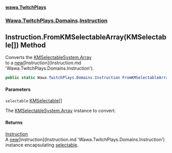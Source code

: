 #### [wawa.TwitchPlays](index.md 'index')
### [Wawa.TwitchPlays.Domains](Wawa.TwitchPlays.Domains.md 'Wawa.TwitchPlays.Domains').[Instruction](Instruction.md 'Wawa.TwitchPlays.Domains.Instruction')

## Instruction.FromKMSelectableArray(KMSelectable[]) Method

Converts the [KMSelectable](https://docs.microsoft.com/en-us/dotnet/api/KMSelectable 'KMSelectable')[System.Array](https://docs.microsoft.com/en-us/dotnet/api/System.Array 'System.Array')  
to a [new](https://docs.microsoft.com/en-us/dotnet/csharp/language-reference/keywords/new 'https://docs.microsoft.com/en-us/dotnet/csharp/language-reference/keywords/new')[Instruction](Instruction.md 'Wawa.TwitchPlays.Domains.Instruction').

```csharp
public static Wawa.TwitchPlays.Domains.Instruction FromKMSelectableArray(KMSelectable[] selectable);
```
#### Parameters

<a name='Wawa.TwitchPlays.Domains.Instruction.FromKMSelectableArray(KMSelectable[]).selectable'></a>

`selectable` [KMSelectable](https://docs.microsoft.com/en-us/dotnet/api/KMSelectable 'KMSelectable')[[]](https://docs.microsoft.com/en-us/dotnet/api/System.Array 'System.Array')

The [KMSelectable](https://docs.microsoft.com/en-us/dotnet/api/KMSelectable 'KMSelectable')[System.Array](https://docs.microsoft.com/en-us/dotnet/api/System.Array 'System.Array') instance to convert.

#### Returns
[Instruction](Instruction.md 'Wawa.TwitchPlays.Domains.Instruction')  
A [new](https://docs.microsoft.com/en-us/dotnet/csharp/language-reference/keywords/new 'https://docs.microsoft.com/en-us/dotnet/csharp/language-reference/keywords/new')[Instruction](Instruction.md 'Wawa.TwitchPlays.Domains.Instruction') instance encapsulating [selectable](Instruction.FromKMSelectableArray(KMSelectable[]).md#Wawa.TwitchPlays.Domains.Instruction.FromKMSelectableArray(KMSelectable[]).selectable 'Wawa.TwitchPlays.Domains.Instruction.FromKMSelectableArray(KMSelectable[]).selectable').